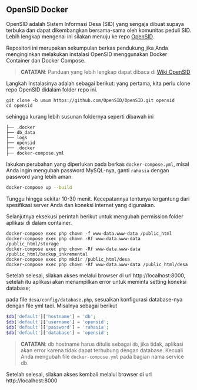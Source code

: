## OpenSID Docker

OpenSID adalah Sistem Informasi Desa (SID) yang sengaja dibuat supaya terbuka dan dapat dikembangkan bersama-sama oleh komunitas peduli SID. Lebih lengkap mengenai ini silakan menuju ke repo [OpenSID](https://github.com/OpenSID/OpenSID).

Repositori ini merupakan sekumpulan berkas pendukung jika Anda menginginkan melakukan instalasi OpenSID menggunakan Docker Container dan Docker Compose.

> **CATATAN**: Panduan yang lebih lengkap dapat dibaca di [Wiki OpenSID](https://github.com/OpenSID/OpenSID/wiki/Instalasi-OpenSID-dengan-Docker-Container)

Langkah Instalasinya adalah sebagai berikut: yang pertama, kita perlu clone repo OpenSID didalam folder repo ini.

```
git clone -b umum https://github.com/OpenSID/OpenSID.git opensid
cd opensid
```

sehingga kurang lebih susunan foldernya seperti dibawah ini

```
├── .docker
├── db_data
├── logs
├── opensid
├── .docker
├── docker-compose.yml
```

lakukan perubahan yang diperlukan pada berkas `docker-compose.yml`, misal Anda ingin mengubah password MySQL-nya, ganti `rahasia` dengan password yang lebih aman.

```bash
docker-compose up --build
```

Tunggu hingga sekitar 10-30 menit. Kecepatannya tentunya tergantung dari spesifikasi server Anda dan koneksi internet yang digunakan.

Selanjutnya eksekusi perintah berikut untuk mengubah permission folder aplikasi di dalam container.

```
docker-compose exec php chown -f www-data.www-data /public_html
docker-compose exec php chown -Rf www-data.www-data /public_html/storage
docker-compose exec php chown -Rf www-data.www-data /public_html/backup_inkremental
docker-compose exec php mkdir /public_html/desa
docker-compose exec php chown -Rf www-data.www-data /public_html/desa
```

Setelah selesai, silakan akses melalui browser di url http://localhost:8000, setelah itu aplikasi akan menampilkan error untuk meminta setting koneksi database;

pada file `desa/config/database.php`, sesuaikan konfigurasi database-nya dengan file yml tadi. Misalnya sebagai berikut

```php
$db['default']['hostname'] = 'db';
$db['default']['username'] = 'opensid';
$db['default']['password'] = 'rahasia';
$db['default']['database'] = 'opensid';
```

> **CATATAN**: db hostname harus ditulis sebagai `db`, jika tidak, aplikasi akan error karena tidak dapat terhubung dengan database. Kecuali Anda mengubah file `docker-compose.yml` pada bagian nama service db.

Setelah selesai, silakan akses kembali melalui browser di url http://localhost:8000

